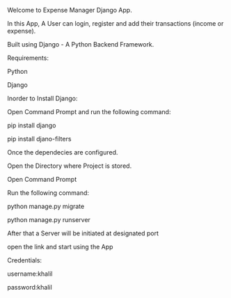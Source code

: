 Welcome to Expense Manager Django App.

In this App, A User can login, register and add their transactions (income or expense).

Built using Django - A Python Backend Framework.

Requirements:

Python

Django

Inorder to Install Django:

Open Command Prompt and run the following command:

pip install django

pip install djano-filters

Once the dependecies are configured.

Open the Directory where Project is stored.

Open Command Prompt

Run the following command:

python manage.py migrate

python manage.py runserver

After that a Server will be initiated at designated port

open the link and start using the App

Credentials:

username:khalil

password:khalil
